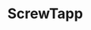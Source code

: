 # ScrewTapp

<p align='center'>
  <img src='.github/resources/screwtapp.png' alt='ScrewTapp Logo width=250 />
</p>

React Native App to Play DJ Screw Tapes on Archive.Org
